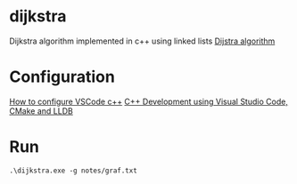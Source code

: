 # dijkstra
Dijkstra algorithm implemented in c++ using linked lists
[Dijstra algorithm](https://algs4.cs.princeton.edu/44sp/)

# Configuration
[How to configure VSCode c++](https://code.visualstudio.com/docs/languages/cpp)
[C++ Development using Visual Studio Code, CMake and LLDB](https://medium.com/audelabs/c-development-using-visual-studio-code-cmake-and-lldb-d0f13d38c563)

# Run
`.\dijkstra.exe -g notes/graf.txt`
